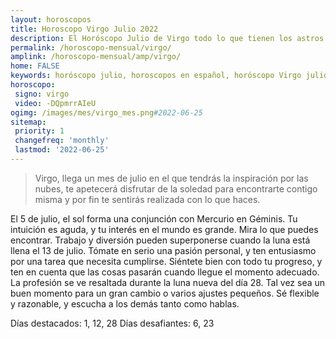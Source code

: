 ```yaml
---
layout: horoscopos
title: Horoscopo Virgo Julio 2022
description: El Horóscopo Julio de Virgo todo lo que tienen los astros preparados para este mes, amor, trabajo, familia. Todo sobre astrologia, tarot, predicciones. Horoscopo gratis en español, predicciones y astrología.
permalink: /horoscopo-mensual/virgo/
amplink: /horoscopo-mensual/amp/virgo/
home: FALSE
keywords: horóscopo julio, horoscopos en español, horóscopo Virgo julio , horóscopo esperanza gracia, horoscop, horóscopos gratis, horoscopo Virgo, Tarot, Astrologia, Zodíaco, Virgo, horoscopo gratis, horoscopo del mes 
horoscopo:
 signo: virgo
 video: -DQpmrrAIeU
ogimg: /images/mes/virgo_mes.png#2022-06-25
sitemap:
 priority: 1
 changefreq: 'monthly'
 lastmod: '2022-06-25'
---
```



 > Virgo, llega un mes de julio en el que tendrás la inspiración por las nubes, te apetecerá disfrutar de la soledad para encontrarte contigo misma y por fin te sentirás realizada con lo que haces.



El 5 de julio, el sol forma una conjunción con Mercurio en Géminis. Tu intuición es aguda, y tu interés en el mundo es grande. Mira lo que puedes encontrar. Trabajo y diversión pueden superponerse cuando la luna está llena el 13 de julio. Tómate en serio una pasión personal, y ten entusiasmo por una tarea que necesita cumplirse. Siéntete bien con todo tu progreso, y ten en cuenta que las cosas pasarán cuando llegue el momento adecuado. La profesión se ve resaltada durante la luna nueva del día 28. Tal vez sea un buen momento para un gran cambio o varios ajustes pequeños. Sé flexible y razonable, y escucha a los demás tanto como hablas. 

Días destacados: 1, 12, 28
Días desafiantes: 6, 23